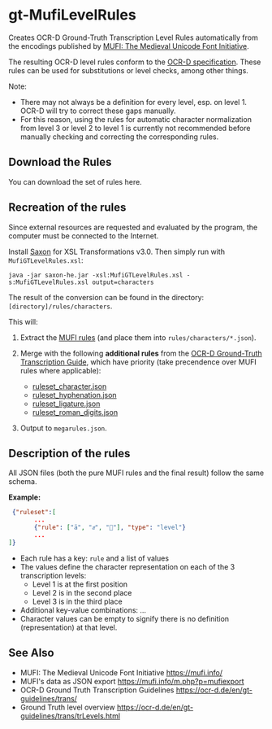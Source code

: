 # gt-MufiLevelRules

Creates OCR-D Ground-Truth Transcription Level Rules automatically from the encodings published by [MUFI: The Medieval Unicode Font Initiative](https://mufi.info/m.php?p=mufi). 

The resulting OCR-D level rules conform to the [OCR-D specification](https://ocr-d.de/en/gt-guidelines/trans/transkription.html). 
These rules can be used for substitutions or level checks, among other things. 

Note:
- There may not always be a definition for every level, esp. on level 1. OCR-D will try to correct these gaps manually. 
- For this reason, using the rules for automatic character normalization from level 3 or level 2 to level 1
  is currently not recommended before manually checking and correcting the corresponding rules.

## Download the Rules

You can download the set of rules here.
<!--🚦  https://tboenig.github.io/ 🚦-->


## Recreation of the rules

Since external resources are requested and evaluated by the program, the computer must be connected to the Internet.

Install [Saxon](https://www.saxonica.com/download/download_page.xml) for XSL Transformations v3.0. Then simply run with `MufiGTLevelRules.xsl`:

    java -jar saxon-he.jar -xsl:MufiGTLevelRules.xsl -s:MufiGTLevelRules.xsl output=characters
 
The result of the conversion can be found in the directory: ``[directory]/rules/characters``.

This will:

1. Extract the [MUFI rules](https://mufi.info/m.php?p=mufiexport) (and place them into `rules/characters/*.json`).

2. Merge with the following **additional rules** from the [OCR-D Ground-Truth Transcription Guide](https://ocr-d.de/en/gt-guidelines/trans/trBeispiele.html), which have priority (take precendence over MUFI rules where applicable):
   - [ruleset_character.json](https://github.com/tboenig/gt-guidelines/blob/gh-pages/rules/ruleset_character.json)
   - [ruleset_hyphenation.json](https://github.com/tboenig/gt-guidelines/blob/gh-pages/rules/ruleset_hyphenation.json)
   - [ruleset_ligature.json](https://github.com/tboenig/gt-guidelines/blob/gh-pages/rules/ruleset_ligature.json)
   - [ruleset_roman_digits.json](https://github.com/tboenig/gt-guidelines/blob/gh-pages/rules/ruleset_roman_digits.json)

3. Output to `megarules.json`.

## Description of the rules
All JSON files (both the pure MUFI rules and the final result) follow the same schema.

**Example:**

```JSON
 {"ruleset":[
       ...
       {"rule": ["ä", "aͤ", ""], "type": "level"}
       ...
]}
```

- Each rule has a key: `rule` and a list of values
- The values define the character representation on each of the 3 transcription levels:
  - Level 1 is at the first position
  - Level 2 is in the second place
  - Level 3 is in the third place
- Additional key-value combinations: ...
- Character values can be empty to signify there is no definition (representation) at that level.

## See Also

- MUFI: The Medieval Unicode Font Initiative https://mufi.info/
- MUFI's data as JSON export https://mufi.info/m.php?p=mufiexport
- OCR-D Ground Truth Transcription Guidelines  https://ocr-d.de/en/gt-guidelines/trans/
- Ground Truth level overview https://ocr-d.de/en/gt-guidelines/trans/trLevels.html

